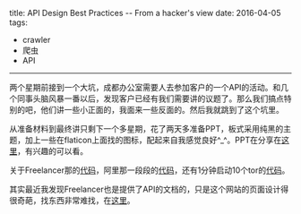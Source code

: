 title: API Design Best Practices -- From a hacker's view
date: 2016-04-05
tags: 
- crawler
- 爬虫
- API
---

两个星期前接到一个大坑，成都办公室需要人去参加客户的一个API的活动。和几个同事头脑风暴一番以后，发现客户已经有我们需要讲的议题了。那么我们搞点特别的吧，他们讲一些小正面的，我面来一些反面的。然后我就跳到了这个坑里。

从准备材料到最终讲只剩下一个多星期，花了两天多准备PPT，板式采用纯黑的主题，加上一些在flaticon上面找的图标，配起来自我感觉良好^_^。PPT在分享在[这里](http://www.slideshare.net/hesicong/api-design-best-practices-from-a-hackers-view)，有兴趣的可以看。

关于Freelancer那的[代码](https://github.com/derekhe/freelancer-crawler)，阿里那一段段的[代码](https://github.com/derekhe/alitripAPI)，还有1分钟启动10个tor的[代码](https://github.com/derekhe/tor-client-minimal)。

其实最近我发现Freelancer也是提供了API的文档的，只是这个网站的页面设计得很奇葩，找东西非常难找，在[这里](https://www.freelancer.com/api/docs/)。